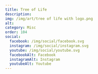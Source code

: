 ```yaml
---
title: Tree of Life
description: 
img: /img/art/tree of life with logo.png
alt: 
category: Misc
order: 104
social:
  facebook: /img/social/facebook.svg
  instagram: /img/social/instagram.svg
  youtube: /img/social/youtube.svg
  facebookAlt: Facebook
  instagramAlt: Instagram
  youtubeAlt: Youtube
---
```

